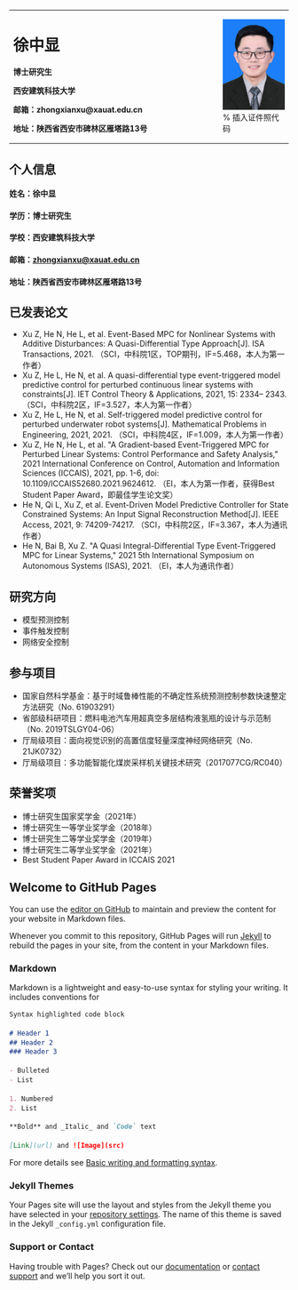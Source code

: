 <table border="0">
  <tr>
    <td width="75%">
      <h1>徐中显</h1>
      <p><b>博士研究生</b></p>
      <p><b>西安建筑科技大学</b></p>
      <p><b>邮箱：zhongxianxu@xauat.edu.cn</b></p>
      <p><b>地址：陕西省西安市碑林区雁塔路13号
    </td>
    <td width="25%">
      <img src="/zhongxianxu.jpg" width="100%">      % 插入证件照代码
    </td>
  </tr>
</table>


## 个人信息
#### 姓名：徐中显
#### 学历：博士研究生
#### 学校：西安建筑科技大学
#### 邮箱：zhongxianxu@xauat.edu.cn
#### 地址：陕西省西安市碑林区雁塔路13号

## 已发表论文
- Xu Z, He N, He L, et al. Event-Based MPC for Nonlinear Systems with Additive Disturbances: A Quasi-Differential Type Approach[J]. ISA Transactions, 2021. （SCI，中科院1区，TOP期刊，IF=5.468，本人为第一作者）
- Xu Z, He L, He N, et al. A quasi-differential type event-triggered model predictive control for perturbed continuous linear systems with constraints[J]. IET Control Theory & Applications, 2021, 15: 2334– 2343. （SCI，中科院2区，IF=3.527，本人为第一作者）
- Xu Z, He L, He N, et al. Self-triggered model predictive control for perturbed underwater robot systems[J]. Mathematical Problems in Engineering, 2021, 2021. （SCI，中科院4区，IF=1.009，本人为第一作者）
- Xu Z, He N, He L, et al. "A Gradient-based Event-Triggered MPC for Perturbed Linear Systems: Control Performance and Safety Analysis," 2021 International Conference on Control, Automation and Information Sciences (ICCAIS), 2021, pp. 1-6, doi: 10.1109/ICCAIS52680.2021.9624612. （EI，本人为第一作者，获得Best Student Paper Award，即最佳学生论文奖）
- He N, Qi L, Xu Z, et al. Event-Driven Model Predictive Controller for State Constrained Systems: An Input Signal Reconstruction Method[J]. IEEE Access, 2021, 9: 74209-74217. （SCI，中科院2区，IF=3.367，本人为通讯作者）
- He N, Bai B, Xu Z. "A Quasi Integral-Differential Type Event-Triggered MPC for Linear Systems," 2021 5th International Symposium on Autonomous Systems (ISAS), 2021. （EI，本人为通讯作者）

## 研究方向
- 模型预测控制
- 事件触发控制
- 网络安全控制

## 参与项目
- 国家自然科学基金：基于时域鲁棒性能的不确定性系统预测控制参数快速整定方法研究（No. 61903291）
- 省部级科研项目：燃料电池汽车用超真空多层结构液氢瓶的设计与示范制（No. 2019TSLGY04-06）
- 厅局级项目：面向视觉识别的高置信度轻量深度神经网络研究（No. 21JK0732）
- 厅局级项目：多功能智能化煤炭采样机关键技术研究（2017077CG/RC040）

## 荣誉奖项
- 博士研究生国家奖学金（2021年）
- 博士研究生一等学业奖学金（2018年）
- 博士研究生二等学业奖学金（2019年）
- 博士研究生二等学业奖学金（2021年）
- Best Student Paper Award in ICCAIS 2021



## Welcome to GitHub Pages

You can use the [editor on GitHub](https://github.com/zhongxianxu/zhongxianxu.github.io/edit/main/index.md) to maintain and preview the content for your website in Markdown files.

Whenever you commit to this repository, GitHub Pages will run [Jekyll](https://jekyllrb.com/) to rebuild the pages in your site, from the content in your Markdown files.

### Markdown

Markdown is a lightweight and easy-to-use syntax for styling your writing. It includes conventions for

```markdown
Syntax highlighted code block

# Header 1
## Header 2
### Header 3

- Bulleted
- List

1. Numbered
2. List

**Bold** and _Italic_ and `Code` text

[Link](url) and ![Image](src)
```

For more details see [Basic writing and formatting syntax](https://docs.github.com/en/github/writing-on-github/getting-started-with-writing-and-formatting-on-github/basic-writing-and-formatting-syntax).

### Jekyll Themes

Your Pages site will use the layout and styles from the Jekyll theme you have selected in your [repository settings](https://github.com/zhongxianxu/zhongxianxu.github.io/settings/pages). The name of this theme is saved in the Jekyll `_config.yml` configuration file.

### Support or Contact

Having trouble with Pages? Check out our [documentation](https://docs.github.com/categories/github-pages-basics/) or [contact support](https://support.github.com/contact) and we’ll help you sort it out.
